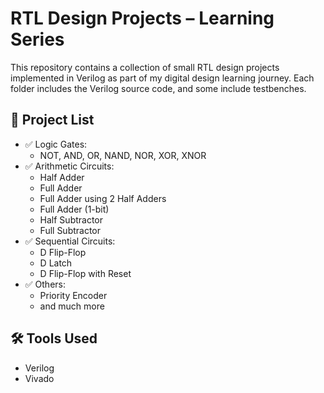# RTL Design Projects – Learning Series

This repository contains a collection of small RTL design projects implemented in Verilog as part of my digital design learning journey. Each folder includes the Verilog source code, and some include testbenches.

## 🧱 Project List

- ✅ Logic Gates:
  - NOT, AND, OR, NAND, NOR, XOR, XNOR
- ✅ Arithmetic Circuits:
  - Half Adder
  - Full Adder
  - Full Adder using 2 Half Adders
  - Full Adder (1-bit)
  - Half Subtractor
  - Full Subtractor
- ✅ Sequential Circuits:
  - D Flip-Flop
  - D Latch
  - D Flip-Flop with Reset
- ✅ Others:
  - Priority Encoder
  - and much more

## 🛠 Tools Used

- Verilog
- Vivado

